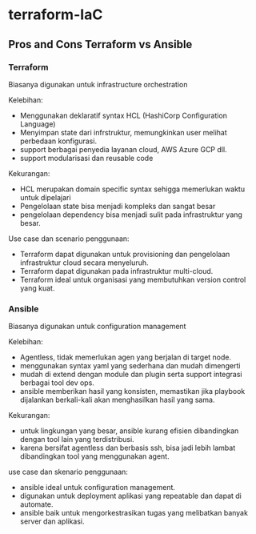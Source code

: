 # terraform-IaC

## Pros and Cons Terraform vs Ansible

### Terraform 
Biasanya digunakan untuk infrastructure orchestration

Kelebihan:
- Menggunakan deklaratif syntax HCL (HashiCorp Configuration Language)
- Menyimpan state dari infrstruktur, memungkinkan user melihat perbedaan konfigurasi.
- support berbagai penyedia layanan cloud, AWS Azure GCP dll.
- support modularisasi dan reusable code

Kekurangan:
- HCL merupakan domain specific syntax sehigga memerlukan waktu untuk dipelajari
- Pengelolaan state bisa menjadi kompleks dan sangat besar
- pengelolaan dependency bisa menjadi sulit pada infrastruktur yang besar.

Use case dan scenario penggunaan:
- Terraform dapat digunakan untuk provisioning dan pengelolaan infrastruktur cloud secara menyeluruh.
- Terraform dapat digunakan pada infrastruktur multi-cloud.
- Terraform ideal untuk organisasi yang membutuhkan version control yang kuat.


### Ansible
Biasanya digunakan untuk configuration management

Kelebihan:
- Agentless, tidak memerlukan agen yang berjalan di target node.
- menggunakan syntax yaml yang sederhana dan mudah dimengerti
- mudah di extend dengan module dan plugin serta support integrasi berbagai tool dev ops.
- ansible memberikan hasil yang konsisten, memastikan jika playbook dijalankan berkali-kali akan menghasilkan hasil yang sama.

Kekurangan:
- untuk lingkungan yang besar, ansible kurang efisien dibandingkan dengan tool lain yang terdistribusi.
- karena bersifat agentless dan berbasis ssh, bisa jadi lebih lambat dibandingkan tool yang menggunakan agent.

use case dan skenario penggunaan:
- ansible ideal untuk configuration management.
- digunakan untuk deployment aplikasi yang repeatable dan dapat di automate.
- ansible baik untuk mengorkestrasikan tugas yang melibatkan banyak server dan aplikasi.